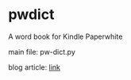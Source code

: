 pwdict
======

A word book for Kindle Paperwhite

main file: pw-dict.py

blog article: [link](http://fdatamining.blogspot.hk/2013/09/kindle-wordbook-making-personalized.html)
